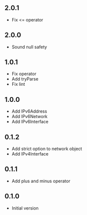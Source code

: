 ## 2.0.1
- Fix <= operator

## 2.0.0
- Sound null safety

## 1.0.1
- Fix operator
- Add tryParse
- Fix lint

## 1.0.0
- Add IPv6Address
- Add IPv6Network
- Add IPv6Interface

## 0.1.2
- Add strict option to network object
- Add IPv4Interface

## 0.1.1
- Add plus and minus operator

## 0.1.0
- Initial version
